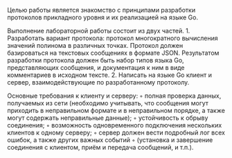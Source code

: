 Целью работы является знакомство с принципами разработки протоколов прикладного уровня и их реализацией на языке Go.

Выполнение лабораторной работы состоит из двух частей.
    1. Разработать вариант протокола: протокол многократного вычисления значений полинома в различных точках. Протокол должен базироваться на текстовых сообщениях в формате JSON. Результатом разработки протокола должен быть набор типов языка Go, представляющих сообщения, и документация к ним в виде комментариев в исходном тексте.
    2. Написать на языке Go клиент и сервер, взаимодействующие по разработанному протоколу.

Основные требования к клиенту и серверу:
    ◦ полная проверка данных, получаемых из сети (необходимо учитывать, что сообщения могут приходить в неправильном формате и в неправильном порядке, а также могут содержать неправильные данные);
    ◦ устойчивость к обрыву соединения;
    ◦ возможность одновременного подключения нескольких клиентов к одному серверу;
    ◦ сервер должен вести подробный лог всех ошибок, а также других важных событий
    ◦ (установка и завершение соединения с клиентом, приём и передача сообщений, и т.п.).
